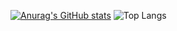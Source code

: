 [![Anurag's GitHub stats](https://github-readme-stats.vercel.app/api?username=mehmetalikenger&show_icons=true&theme=gotham)](https://github.com/anuraghazra/github-readme-stats)
![Top Langs](https://github-readme-stats.vercel.app/api/top-langs/?username=mehmetalikenger&size_weight=0.5&count_weight=0.5&theme=gotham&layout=compact)
